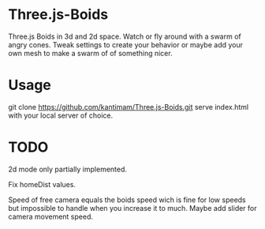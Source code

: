 # Three.js-Boids
Three.js Boids in 3d and 2d space.
Watch or fly around with a swarm of angry cones.
Tweak settings to create your behavior or maybe add your own mesh to make a swarm of of something nicer. 

# Usage
git clone https://github.com/kantimam/Three.js-Boids.git
serve index.html with your local server of choice. 

# TODO
2d mode only partially implemented. 

Fix homeDist values.

Speed of free camera equals the boids speed wich is fine for low speeds but impossible to handle when you increase it to much.
Maybe add slider for camera movement speed.
